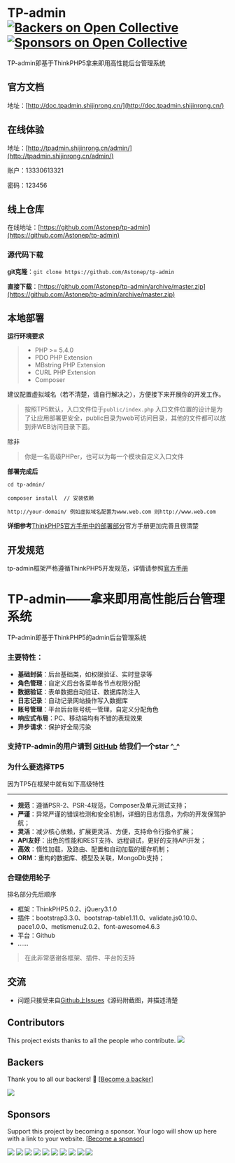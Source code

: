 # TP-admin [![Backers on Open Collective](https://opencollective.com/tp-admin/backers/badge.svg)](#backers) [![Sponsors on Open Collective](https://opencollective.com/tp-admin/sponsors/badge.svg)](#sponsors) 

TP-admin即基于ThinkPHP5拿来即用高性能后台管理系统


## 官方文档
地址：[http://doc.tpadmin.shijinrong.cn/](http://doc.tpadmin.shijinrong.cn/)

## 在线体验

地址：[http://tpadmin.shijinrong.cn/admin/](http://tpadmin.shijinrong.cn/admin/)

账户：13330613321

密码：123456


## 线上仓库

在线地址：[https://github.com/Astonep/tp-admin](https://github.com/Astonep/tp-admin)

### 源代码下载

**git克隆**：``git clone https://github.com/Astonep/tp-admin`` 

**直接下载**：[https://github.com/Astonep/tp-admin/archive/master.zip](https://github.com/Astonep/tp-admin/archive/master.zip) 

## 本地部署

**运行环境要求**

> * PHP >= 5.4.0
> * PDO PHP Extension
> * MBstring PHP Extension
> * CURL PHP Extension
> * Composer



建议配置虚拟域名（若不清楚，请自行解决之），方便接下来开展你的开发工作。
> 按照TP5默认，入口文件位于`public/index.php`
> 入口文件位置的设计是为了让应用部署更安全，public目录为web可访问目录，其他的文件都可以放到非WEB访问目录下面。


除非
> 你是一名高级PHPer，也可以为每一个模块自定义入口文件


**部署完成后**

~~~
cd tp-admin/

composer install  // 安装依赖

http://your-domain/ 例如虚拟域名配置为www.web.com 则http://www.web.com
~~~


**详细参考**[ThinkPHP5官方手册中的部署部分](http://www.kancloud.cn/manual/thinkphp5/129745)官方手册更加完善且很清楚

## 开发规范
tp-admin框架严格遵循ThinkPHP5开发规范，详情请参照[官方手册](http://www.kancloud.cn/manual/thinkphp5/118007)

# TP-admin——拿来即用高性能后台管理系统

TP-admin即基于ThinkPHP5的admin后台管理系统

### 主要特性：


- **基础封装**：后台基础类，如权限验证、实时登录等
- **角色管理**：自定义后台各菜单各节点权限分配
- **数据验证**：表单数据自动验证、数据库防注入
- **日志记录**：自动记录网站操作写入数据库
- **账号管理**：平台后台账号统一管理，自定义分配角色
- **响应式布局**：PC、移动端均有不错的表现效果
- **异步请求**：保护好全局污染


### 支持TP-admin的用户请到 [GitHub](https://github.com/Astonep/tp-admin) 给我们一个star ^_^

### 为什么要选择TP5
因为TP5在框架中就有如下高级特性
* * * * *

- **规范**：遵循PSR-2、PSR-4规范，Composer及单元测试支持；
- **严谨**：异常严谨的错误检测和安全机制，详细的日志信息，为你的开发保驾护航；
- **灵活**：减少核心依赖，扩展更灵活、方便，支持命令行指令扩展；
- **API友好**：出色的性能和REST支持、远程调试，更好的支持API开发；
- **高效**：惰性加载，及路由、配置和自动加载的缓存机制；
- **ORM**：重构的数据库、模型及关联，MongoDb支持；

### 合理使用轮子
排名部分先后顺序
- 框架：ThinkPHP5.0.2、jQuery3.1.0
- 插件：bootstrap3.3.0、bootstrap-table1.11.0、validate.js0.10.0、pace1.0.0、metismenu2.0.2、font-awesome4.6.3
- 平台：Github
- ……

> 在此非常感谢各框架、插件、平台的支持


## 交流
- 问题只接受来自[Github上Issues](https://github.com/Astonep/tp-admin/issues)《源码附截图，并描述清楚

## Contributors

This project exists thanks to all the people who contribute. 
<a href="https://github.com/aierui/tp-admin/graphs/contributors"><img src="https://opencollective.com/tp-admin/contributors.svg?width=890&button=false" /></a>


## Backers

Thank you to all our backers! 🙏 [[Become a backer](https://opencollective.com/tp-admin#backer)]

<a href="https://opencollective.com/tp-admin#backers" target="_blank"><img src="https://opencollective.com/tp-admin/backers.svg?width=890"></a>


## Sponsors

Support this project by becoming a sponsor. Your logo will show up here with a link to your website. [[Become a sponsor](https://opencollective.com/tp-admin#sponsor)]

<a href="https://opencollective.com/tp-admin/sponsor/0/website" target="_blank"><img src="https://opencollective.com/tp-admin/sponsor/0/avatar.svg"></a>
<a href="https://opencollective.com/tp-admin/sponsor/1/website" target="_blank"><img src="https://opencollective.com/tp-admin/sponsor/1/avatar.svg"></a>
<a href="https://opencollective.com/tp-admin/sponsor/2/website" target="_blank"><img src="https://opencollective.com/tp-admin/sponsor/2/avatar.svg"></a>
<a href="https://opencollective.com/tp-admin/sponsor/3/website" target="_blank"><img src="https://opencollective.com/tp-admin/sponsor/3/avatar.svg"></a>
<a href="https://opencollective.com/tp-admin/sponsor/4/website" target="_blank"><img src="https://opencollective.com/tp-admin/sponsor/4/avatar.svg"></a>
<a href="https://opencollective.com/tp-admin/sponsor/5/website" target="_blank"><img src="https://opencollective.com/tp-admin/sponsor/5/avatar.svg"></a>
<a href="https://opencollective.com/tp-admin/sponsor/6/website" target="_blank"><img src="https://opencollective.com/tp-admin/sponsor/6/avatar.svg"></a>
<a href="https://opencollective.com/tp-admin/sponsor/7/website" target="_blank"><img src="https://opencollective.com/tp-admin/sponsor/7/avatar.svg"></a>
<a href="https://opencollective.com/tp-admin/sponsor/8/website" target="_blank"><img src="https://opencollective.com/tp-admin/sponsor/8/avatar.svg"></a>
<a href="https://opencollective.com/tp-admin/sponsor/9/website" target="_blank"><img src="https://opencollective.com/tp-admin/sponsor/9/avatar.svg"></a>



